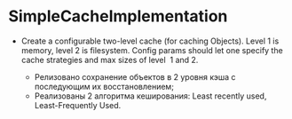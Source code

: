 # SimpleCacheImplementation

- Create a configurable two-level cache (for caching Objects).
Level 1 is memory, level 2 is filesystem. Config params should let one
specify the cache strategies and max sizes of level  1 and 2.

    - Релизовано сохранение объектов в 2 уровня кэша с последующим
    их восстановлением;
    - Реализованы 2 алгоритма кеширования: Least recently used,
    Least-Frequently Used.